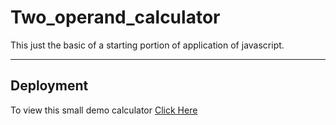 # Two_operand_calculator
This just the basic of a starting portion of application of javascript.

---
## Deployment
To view this small demo calculator [Click Here](https://shouryabrahmastra.github.io/two_operand_calculator/)
